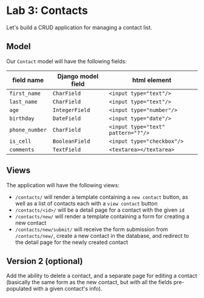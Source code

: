 
# Lab 3: Contacts

Let's build a CRUD application for managing a contact list.

## Model

Our `Contact` model will have the following fields:

| field name | Django model field | html element |
| ----       | --------           | ----------   |
| `first_name` | `CharField` | `<input type="text"/>` |
| `last_name` | `CharField` | `<input type="text"/>` |
| `age` | `IntegerField` | `<input type="number"/>` |
| `birthday` | `DateField` | `<input type="date"/>` |
| `phone_number` | `CharField` | `<input type="text" pattern="?"/>`
| `is_cell` | `BooleanField` | `<input type="checkbox"/>` |
| `comments` | `TextField`| `<textarea></textarea>` |

## Views

The application will have the following views:

- `/contacts/` will render a template containing a `new contact` button, as well as a list of contacts each with a `view contact` button
- `/contacts/<id>/` will be a detail page for a contact with the given `id`
- `/contacts/new/` will render a template containing a form for creating a new contact
- `/contacts/new/submit/` will receive the form submission from `/contacts/new/`, create a new contact in the database, and redirect to the detail page for the newly created contact

## Version 2 (optional)

Add the ability to delete a contact, and a separate page for editing a contact (basically the same form as the new contact, but with all the fields pre-populated with a given contact's info).
